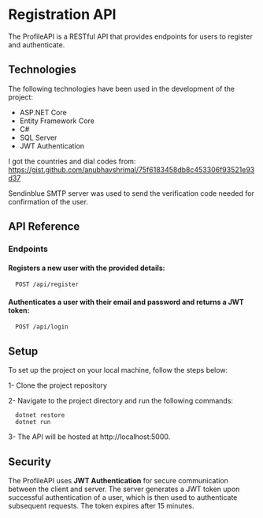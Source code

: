 
# Registration API

The ProfileAPI is a RESTful API that provides endpoints for users to register and authenticate.

## Technologies

The following technologies have been used in the development of the project:

- ASP.NET Core
- Entity Framework Core
- C#
- SQL Server
- JWT Authentication

I got the countries and dial codes from: https://gist.github.com/anubhavshrimal/75f6183458db8c453306f93521e93d37

Sendinblue SMTP server was used to send the verification code needed for confirmation of the user.


## API Reference
### Endpoints

#### Registers a new user with the provided details:

```http
  POST /api/register
```

#### Authenticates a user with their email and password and returns a JWT token:

```http
  POST /api/login
```

## Setup
To set up the project on your local machine, follow the steps below:

1- Clone the project repository

2- Navigate to the project directory and run the following commands:
```http
  dotnet restore
  dotnet run
```
3- The API will be hosted at http://localhost:5000.

## Security
The ProfileAPI uses **JWT Authentication** for secure communication between the client and server. The server generates a JWT token upon successful authentication of a user, which is then used to authenticate subsequent requests. The token expires after 15 minutes.
